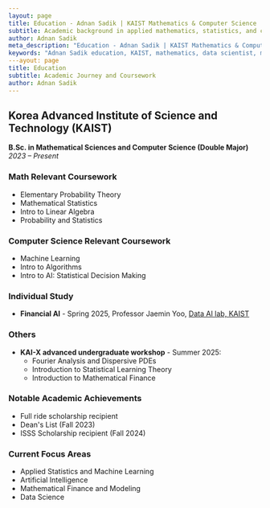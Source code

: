 ```yaml
---
layout: page
title: Education - Adnan Sadik | KAIST Mathematics & Computer Science
subtitle: Academic background in applied mathematics, statistics, and computational methods
author: Adnan Sadik
meta_description: "Education - Adnan Sadik | KAIST Mathematics & Computer Science with focus on machine learning and data science"
keywords: "Adnan Sadik education, KAIST, mathematics, data scientist, machine learning, computer science"
---ayout: page
title: Education
subtitle: Academic Journey and Coursework
author: Adnan Sadik
---
```


## Korea Advanced Institute of Science and Technology (KAIST)
**B.Sc. in Mathematical Sciences and Computer Science (Double Major)**  
*2023 – Present*

### Math Relevant Coursework
- Elementary Probability Theory
- Mathematical Statistics
- Intro to Linear Algebra
- Probability and Statistics

### Computer Science Relevant Coursework
- Machine Learning
- Intro to Algorithms 
- Intro to AI: Statistical Decision Making

### Individual Study
- **Financial AI** - Spring 2025, Professor Jaemin Yoo, [Data AI lab, KAIST](https://dai.kaist.ac.kr/members)

### Others
- **KAI-X advanced undergraduate workshop** - Summer 2025:
  - Fourier Analysis and Dispersive PDEs
  - Introduction to Statistical Learning Theory
  - Introduction to Mathematical Finance

### Notable Academic Achievements
- Full ride scholarship recipient
- Dean's List (Fall 2023)
- ISSS Scholarship recipient (Fall 2024)

### Current Focus Areas
- Applied Statistics and Machine Learning
- Artificial Intelligence
- Mathematical Finance and Modeling
- Data Science
